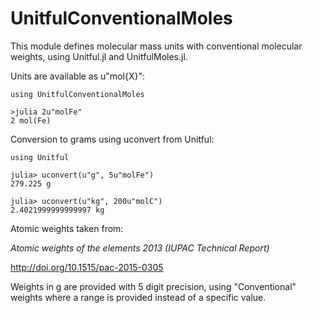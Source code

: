 # UnitfulConventionalMoles

This module defines molecular mass units with conventional molecular weights,
using Unitful.jl and UnitfulMoles.jl.


Units are available as u"mol{X}":

```
using UnitfulConventionalMoles

>julia 2u"molFe"                                                             
2 mol(Fe) 
```

Conversion to grams using uconvert from Unitful:

```
using Unitful

julia> uconvert(u"g", 5u"molFe")                                             
279.225 g 

julia> uconvert(u"kg", 200u"molC")                                           
2.4021999999999997 kg 
```

Atomic weights taken from:

*Atomic weights of the elements 2013 (IUPAC Technical  Report)*

http://doi.org/10.1515/pac-2015-0305

Weights in g are provided with 5 digit precision, using "Conventional" weights
where a range is provided instead of a specific value.
